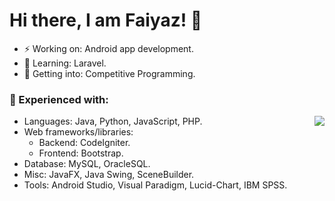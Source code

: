 # Hi there, I am Faiyaz! 👋

- ⚡ Working on: Android app development.
- 🔭 Learning: Laravel.
- 🤔 Getting into: Competitive Programming.

### 🌱 Experienced with:
  - Languages: Java, Python, JavaScript, PHP. <img align="right" src="https://github-readme-stats.faiyazkhanwif.vercel.app/api?username=faiyazkhanwif&&show_icons=true&count_private=true&&hide=stars,contribs&title_color=black&icon_color=black&text_color=F5F5F5&bg_color=000000">
  - Web frameworks/libraries:
    - Backend: CodeIgniter.
    - Frontend: Bootstrap.
  - Database: MySQL, OracleSQL.
  - Misc: JavaFX, Java Swing, SceneBuilder.
  - Tools: Android Studio, Visual Paradigm, Lucid-Chart, IBM SPSS.
